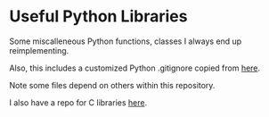 # Useful Python Libraries

Some miscalleneous Python functions, classes I always end up reimplementing.

Also, this includes a customized Python .gitignore copied from [here](https://github.com/ChamiLamelas/gitignore).

Note some files depend on others within this repository.

I also have a repo for C libraries [here](https://gitlab.cs.tufts.edu/slamel01/conditionalcompilation).
